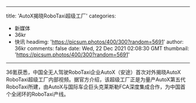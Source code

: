 
---
title: 'AutoX揭晓RoboTaxi超级工厂'
categories: 
 - 新媒体
 - 36kr
 - 快讯
headimg: 'https://picsum.photos/400/300?random=5691'
author: 36kr
comments: false
date: Wed, 22 Dec 2021 02:08:30 GMT
thumbnail: 'https://picsum.photos/400/300?random=5691'
---

<div>   
36氪获悉，中国全无人驾驶RoboTaxi企业AutoX（安途）首次对外揭晓AutoX RoboTaxi超级工厂内部视频。据官方介绍，该超级工厂正是为量产AutoX第五代RoboTaxi所建，由AutoX与国际车企巨头克莱斯勒FCA深度集成合作，为中国首个全闭环的RoboTaxi产线。  
</div>
            